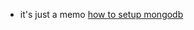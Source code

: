 - it's just a memo
  [how to setup mongodb](https://www.mongodb.com/ja-jp/docs/manual/tutorial/install-mongodb-on-ubuntu/)
